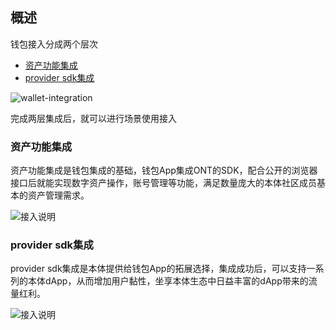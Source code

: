 
## 概述
钱包接入分成两个层次
- [资产功能集成](https://dev-docs.ont.io/#/docs-cn/Wallet-Integration/01-WalletDocking-asset-docking)
- [provider sdk集成](https://dev-docs.ont.io/#/docs-cn/Wallet-Integration/02-WalletDocking-provider-sdk-docking)

![wallet-integration](https://raw.githubusercontent.com/ontio/documentation/master/dev-website-docs/assets/integration/wallet-integration.png)

完成两层集成后，就可以进行场景使用接入


### 资产功能集成

资产功能集成是钱包集成的基础，钱包App集成ONT的SDK，配合公开的浏览器接口后就能实现数字资产操作，账号管理等功能，满足数量庞大的本体社区成员基本的资产管理需求。

![接入说明](https://raw.githubusercontent.com/ontio/documentation/master/dev-website-docs/assets/integration/sdk.png)

### provider sdk集成

provider sdk集成是本体提供给钱包App的拓展选择，集成成功后，可以支持一系列的本体dApp，从而增加用户黏性，坐享本体生态中日益丰富的dApp带来的流量红利。

![接入说明](https://raw.githubusercontent.com/ontio/documentation/master/dev-website-docs/assets/integration/provider-sdk.png)
